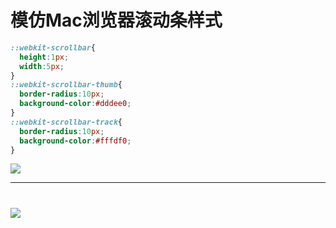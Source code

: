 # 模仿Mac浏览器滚动条样式

```css
::webkit-scrollbar{
  height:1px;
  width:5px;
}
::webkit-scrollbar-thumb{
  border-radius:10px;
  background-color:#dddee0;
}
::webkit-scrollbar-track{
  border-radius:10px;
  background-color:#fffdf0;
}
```

![](https://s2.loli.net/2022/02/10/lRvs2mUHdoQbYct.png)



------

# ![](https://cdn.jsdelivr.net/gh/picgo-repo/image/image/tiger.png)
